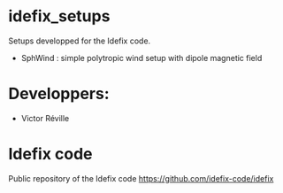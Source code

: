# idefix_setups

Setups developped for the Idefix code.

- SphWind : simple polytropic wind setup with dipole magnetic field

# Developpers:

* Victor Réville 

# Idefix code

Public repository of the Idefix code https://github.com/idefix-code/idefix